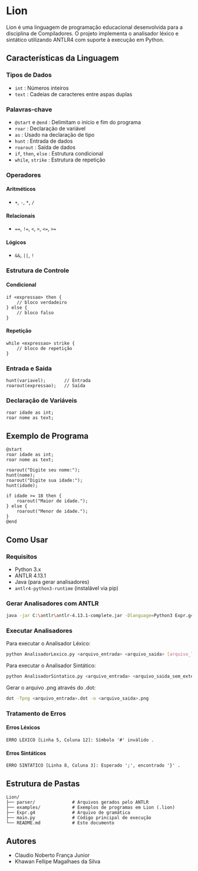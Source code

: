 # Lion

Lion é uma linguagem de programação educacional desenvolvida para a disciplina de Compiladores. O projeto implementa o analisador léxico e sintático utilizando ANTLR4 com suporte à execução em Python.

## Características da Linguagem

### Tipos de Dados
- `int` : Números inteiros
- `text` : Cadeias de caracteres entre aspas duplas

### Palavras-chave
- `@start` e `@end` : Delimitam o início e fim do programa
- `roar` : Declaração de variável
- `as` : Usado na declaração de tipo
- `hunt` : Entrada de dados
- `roarout` : Saída de dados
- `if`, `then`, `else` : Estrutura condicional
- `while`, `strike` : Estrutura de repetição

### Operadores
#### Aritméticos
- `+`, `-`, `*`, `/`

#### Relacionais
- `==`, `!=`, `<`, `>`, `<=`, `>=`

#### Lógicos
- `&&`, `||`, `!`

### Estrutura de Controle

#### Condicional
```text
if <expressao> then {
    // bloco verdadeiro
} else {
    // bloco falso
}
```

#### Repetição
```text
while <expressao> strike {
    // bloco de repetição
}
```

### Entrada e Saída
```text
hunt(variavel);       // Entrada
roarout(expressao);   // Saída
```

### Declaração de Variáveis
```text
roar idade as int;
roar nome as text;
```

## Exemplo de Programa

```text
@start
roar idade as int;
roar nome as text;

roarout("Digite seu nome:");
hunt(nome);
roarout("Digite sua idade:");
hunt(idade);

if idade >= 18 then {
    roarout("Maior de idade.");
} else {
    roarout("Menor de idade.");
}
@end
```

## Como Usar

### Requisitos
- Python 3.x
- ANTLR 4.13.1
- Java (para gerar analisadores)
- `antlr4-python3-runtime` (instalável via pip)

### Gerar Analisadores com ANTLR
```bash
java -jar C:\antlr\antlr-4.13.1-complete.jar -Dlanguage=Python3 Expr.g4
```

### Executar Analisadores
Para executar o Analisador Léxico:
```bash
python AnalisadorLexico.py <arquivo_entrada> <arquivo_saida> [arquivo_log]
```

Para executar o Analisador Sintático:
```bash
python AnalisadorSintatico.py <arquivo_entrada> <arquivo_saida_sem_extensao>
```
Gerar o arquivo .png através do .dot:
```bash
dot -Tpng <arquivo_entrada>.dot -o <arquivo_saida>.png  
```

### Tratamento de Erros

#### Erros Léxicos
```text
ERRO LÉXICO [Linha 5, Coluna 12]: Símbolo '#' inválido .
```

#### Erros Sintáticos
```text
ERRO SINTÁTICO [Linha 8, Coluna 3]: Esperado ';', encontrado '}' .
```

## Estrutura de Pastas
```
Lion/
├── parser/              # Arquivos gerados pelo ANTLR
├── examples/            # Exemplos de programas em Lion (.lion)
├── Expr.g4              # Arquivo de gramática
├── main.py              # Código principal de execução
└── README.md            # Este documento
```

## Autores

- Claudio Noberto França Junior
- Khawan Fellipe Magalhaes da Silva
